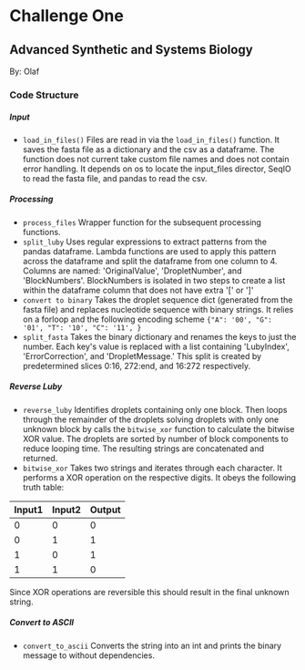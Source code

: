 # Challenge One
## Advanced Synthetic and Systems Biology
By: Olaf

### Code Structure
##### Input
*  `load_in_files()` 
Files are read in via the `load_in_files()` function. It saves the fasta file as a dictionary and the csv as a dataframe. The function does not current take custom file names and does not contain error handling. It depends on os to locate the input_files director, SeqIO to read the fasta file, and pandas to read the csv. 
##### Processing
* `process_files`
  Wrapper function for the subsequent processing functions. 
* `split_luby`
Uses regular expressions to extract patterns from the pandas dataframe. Lambda functions are used to apply this pattern across the dataframe and split the dataframe from one column to 4.
Columns are named: 'OriginalValue', 'DropletNumber', and 'BlockNumbers'. BlockNumbers is isolated in two steps to create a list within the dataframe column that does not have extra '[' or ']'
* `convert to binary`
Takes the droplet sequence dict (generated from the fasta file) and replaces nucleotide sequence with binary strings. It relies on a forloop and the following encoding scheme `{"A": '00', "G": '01', "T": '10', "C": '11', }`
* `split_fasta`
Takes the binary dictionary and renames the keys to just the number. Each key's value is replaced with a list containing 'LubyIndex', 'ErrorCorrection', and 'DropletMessage.' This split is created by predetermined slices 0:16, 272:end, and 16:272 respectively.
##### Reverse Luby
* `reverse_luby`
Identifies droplets containing only one block. Then loops through the remainder of the droplets solving droplets with only one unknown block by calls the `bitwise_xor` function to calculate the bitwise XOR value. The droplets are sorted by number of block components to reduce looping time. The resulting strings are concatenated and returned. 
* `bitwise_xor`
Takes two strings and iterates through each character. It performs a XOR operation on the respective digits. It obeys the following truth table:

 Input1 | Input2 | Output 
---|---|---
0| 0 | 0  
0| 1   | 1 
1| 0 | 1 
1 | 1   | 0 

Since XOR operations are reversible this should result in the final unknown string.

##### Convert to ASCII
* `convert_to_ascii`
Converts the string into an int and prints the binary message to without dependencies.




